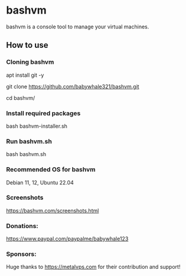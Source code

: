 # bashvm

bashvm is a console tool to manage your virtual machines. 

## How to use

### Cloning bashvm

apt install git -y

git clone https://github.com/babywhale321/bashvm.git

cd bashvm/

### Install required packages
bash bashvm-installer.sh

### Run bashvm.sh
bash bashvm.sh

### Recommended OS for bashvm
Debian 11, 12, Ubuntu 22.04

### Screenshots
https://bashvm.com/screenshots.html

### Donations:
https://www.paypal.com/paypalme/babywhale123

### Sponsors:
Huge thanks to https://metalvps.com for their contribution and support!
